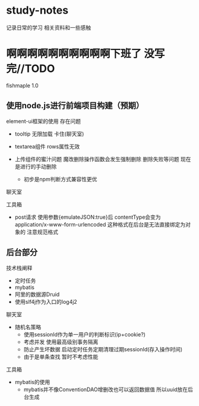 # study-notes
记录日常的学习
相关资料和一些感触


# 啊啊啊啊啊啊啊啊啊啊下班了 没写完//TODO

 fishmaple 1.0

## 使用node.js进行前端项目构建（预期）
    
element-ui框架的使用 存在问题
   - tooltip 无限加载 卡住(聊天室)
   - textarea组件 rows属性无效
   - 上传组件的蜜汁问题 魔改删除操作函数会发生强制删除 删除失败等问题 现在是进行的手动删除
   
      
      - 初步是npm判断方式兼容性更优

聊天室

工具箱
   - post请求 使用参数{emulateJSON:true}后 contentType会变为application/x-www-form-urlencoded 这种格式在后台是无法直接绑定为对象的 注意规范格式
 
      
    
## 后台部分


 技术栈阐释
  - 定时任务
  - mybatis
  - 阿里的数据源Druid
  - 使用slf4j作为入口的log4j2

 聊天室 
  - 随机名策略
      - 使用sessionId作为单一用户的判断标识(ip+cookie?)
      - 考虑并发 使用最高级别事务隔离
      - 防止产生坏数据 启动定时任务定期清理过期sessionId(存入操作时间)
      - 由于是单条查找 暂时不考虑性能 
      
 工具箱
   - mybatis的使用
     - mybatis并不像ConventionDAO增删改也可以返回数据值 所以uuid放在后台生成
 

          
